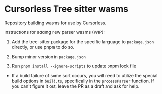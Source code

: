 # Cursorless Tree sitter wasms

Repository building wasms for use by Cursorless.

Instructions for adding new parser wasms (WIP):

1. Add the tree-sitter package for the specific language to `package.json` directly, or use pnpm to do so.

1. Bump minor version in `package.json`

1. Run `pnpm install --ignore-scripts` to update pnpm lock file

- If a build failure of some sort occurs, you will need to utilize the special build options in `build.ts`, specifically in the `processParser` function. If you can't figure it out, leave the PR as a draft and ask for help.
